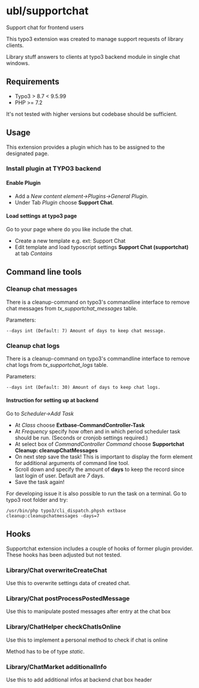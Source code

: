 # ubl/supportchat
Support chat for frontend users

This typo3 extension was created to manage support requests of library clients.

Library stuff answers to clients at typo3 backend module in single chat windows. 

## Requirements
* Typo3 > 8.7 < 9.5.99
* PHP >= 7.2

It's not tested with higher versions but codebase should be sufficient.

## Usage
This extension provides a plugin which has to be assigned to the designated page.

### Install plugin at TYPO3 backend

#### Enable Plugin

* Add a *New content element->Plugins->General Plugin*.
* Under Tab *Plugin* choose **Support Chat**.

#### Load settings at typo3 page

Go to your page where do you like include the chat.

* Create a new template e.g. ext: Support Chat
* Edit template and load typoscript settings **Support Chat (supportchat)** at tab _Contains_

## Command line tools

### Cleanup chat messages

There is a cleanup-command on typo3's commandline interface to remove chat messages from _tx_supportchat_messages_ table.

Parameters:

```
--days int (Default: 7) Amount of days to keep chat message.
```

### Cleanup chat logs

There is a cleanup-command on typo3's commandline interface to remove chat logs from _tx_supportchat_logs_ table.

Parameters:

```
--days int (Default: 30) Amount of days to keep chat logs.
```

#### Instruction for setting up at backend

Go to *Scheduler->Add Task*
* At *Class* choose **Extbase-CommandController-Task**
* At *Frequency* specify how often and in which period scheduler task should be run. (Seconds or cronjob settings required.)
* At select box of *CommandController Command* choose **Supportchat Cleanup: cleanupChatMessages**
* On next step save the task! This is important to display the form element for additional arguments of command line tool.
* Scroll down and specify the amount of **days** to keep the record since last login of user. Default are _7_ days.
* Save the task again!

For developing issue it is also possible to run the task on a terminal. Go to typo3 root folder and try:

```
/usr/bin/php typo3/cli_dispatch.phpsh extbase cleanup:cleanupchatmessages -days=7
```

## Hooks

Supportchat extension includes a couple of hooks of former plugin provider. These hooks has been adjusted but not tested.

### Library/Chat overwriteCreateChat

Use this to overwrite settings data of created chat.

### Library/Chat postProcessPostedMessage

Use this to manipulate posted messages after entry at the chat box

### Library/ChatHelper checkChatIsOnline

Use this to implement a personal method to check if chat is online

Method has to be of type _static_.

### Library/ChatMarket additionalInfo

Use this to add additional infos at backend chat box header



